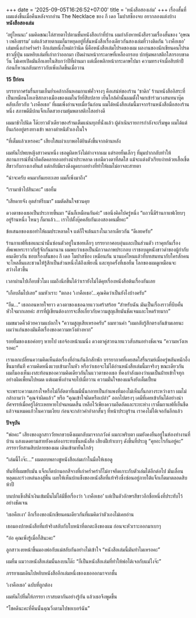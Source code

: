 +++
date = '2025-09-05T16:26:52+07:00'
title = 'หนังสือสองเล่ม'
+++
เรื่องสั้นที่ผมแต่งขึ้นเมื่อคืนหลังจากอ่าน The Necklace ของ กี เดอ โมปาสซ็องจบ อยากลองแต่งบ้าง
**หนังสือสองเล่ม**

‘อยู่ไหนนะ’ ผมคิดขณะไล่สายตาไปตามชั้นหนังสือเก่าที่บ้าน ผมกำลังหาหนังสือรวมเรื่องสั้นของ ‘อุษณา เพลิงธรรม’ แต่แล้วสายตาผมก็มาหยุดอยู่ที่สันหนังสือเรื่องเดียวกันสองเล่มที่วางติดกัน ‘เงาคือเธอ’ เล่มหนึ่งเก่าคร่ำคร่า อีกเล่มหนึ่งใหม่กว่านิด นี่คือหนังสือเล่มโปรดของผม ผลงานของนักเขียนคนโปรดชาวญี่ปุ่น ผมหยิบเล่มที่เก่ากว่าออกมา เปิดผ่านหน้ากระดาษที่เหลืองกรอบ ปกหุ้มพลาสติกใสกรอบขาดวิ่น ไม่เคยเปิดมันอีกเลยในสิบกว่าปีที่ผ่านมา แต่เมื่อพลิกหน้ากระดาษไปมา ความทรงจำเมื่อสิบห้าปีก่อนก็หวนกลับมาราวกับเพิ่งเกิดขึ้นเมื่อวาน

**15 ปีก่อน**

บรรยากาศร่มรื่นยามเย็นย่ำเคล้ากลิ่นหอมกาแฟคั่วจางๆ คือเสน่ห์ของร้าน ‘ซาดิก’ ร้านหนังสืออิสระที่เป็นเหมือนโอเอซิสกลางเมืองของผมในวัยยี่สิบปลาย เย็นใกล้ค่ำนั้นผมตั้งใจมาเข้าร่วมวงสนทนาบุ๊คคลับเกี่ยวกับ ‘เงาคือเธอ’ ที่ผมเพิ่งอ่านจบเมื่อวันก่อน ผมได้หนังสือเล่มนี้มาจากร้านหนังสือมือสองร้านหนึ่ง สภาพดีมีปกแจ็กเก็ตสวยงามหุ้มพลาสติกใสอย่างดี

ผมมาช้าไปนิด โต๊ะยาวตัวเดียวของร้านเต็มแน่นทุกที่นั่งแล้ว ผู้ดำเนินรายการกำลังจะเริ่มพูด ผมได้แต่ยืนเก้ออยู่ตรงทางเข้า พลางตำหนิตัวเองในใจ

“ที่เต็มแล้วเหรอคะ” เสียงใสแผ่วเบาพอได้ยินดังขึ้นจากด้านหลัง

ผมหันไปพบหญิงสาวคนหนึ่ง เธอดูผิดหวังไม่ต่างจากผม แต่รอยยิ้มเล็กๆ ที่มุมปากกลับทำให้สถานการณ์ที่น่าอึดอัดคลายลงอย่างน่าประหลาด เธอมีดวงตาที่สดใส แม้จะแต่งตัวเรียบง่ายด้วยเสื้อเชิ้ตสีขาวกับกางเกงยีนส์ แต่กลับมีแรงดึงดูดบางอย่างที่ทำให้ผมไม่อาจละสายตา

“น่าจะครับ คนมากันเยอะเลย ผมก็เพิ่งมาถึง”

“เรามาช้าไปสินะคะ” เธอยิ้ม

“เสียดายจัง อุตส่าห์รีบมา” ผมตัดสินใจชวนคุย

ดวงตาของเธอเป็นประกายขึ้นมา “ฉันก็เหมือนกันค่ะ” เธอนิ่งคิดไปครู่หนึ่ง “แถวนี้มีร้านกาแฟเงียบๆ อยู่ร้านหนึ่ง ไหนๆ ก็มาแล้ว… เราไปตั้งบุ๊คคลับกันเองสองคนมั้ยคะ”

ข้อเสนอของเธอทำให้ผมประหลาดใจ แต่ก็ใจเต้นแรงในเวลาเดียวกัน “ดีเลยครับ”

ร้านกาแฟที่เธอแนะนำนั้นซ่อนตัวอยู่ในซอยเล็กๆ บรรยากาศอบอุ่นและเป็นส่วนตัว เราคุยกันเรื่องสัพเพเหระราวกับรู้จักกันมานาน ผมพบว่าเธอเป็นนักวาดภาพประกอบ เราชอบดูหนังขาวดำของผู้กำกับคนเดียวกัน ชอบเรื่องสั้นของ กี เดอ โมปาสซ็อง เหมือนกัน นานแค่ไหนแล้วที่บทสนทนากับใครสักคนจะไหลลื่นและชวนให้รู้สึกเป็นส่วนหนึ่งได้ถึงเพียงนี้ และทุกครั้งที่เธอยิ้ม โลกของผมดูเหมือนจะสว่างไสวขึ้น

เวลาผ่านไปเกือบชั่วโมง ผมถึงนึกขึ้นได้ว่าเรายังไม่ได้คุยเรื่องหนังสือต้นเรื่องกันเลย

“เกือบลืมไปเลย” ผมหัวเราะ “ตกลง ‘เงาคือเธอ’...คุณคิดว่าเป็นยังไงบ้างครับ”

“อืม...” เธอถอนหายใจยาว ดวงตาของเธอฉายแววเศร้าสร้อย “สำหรับฉัน มันเป็นเรื่องราวที่บีบคั้นหัวใจมากเลยค่ะ สารที่ผู้เขียนต้องการจะสื่อเกี่ยวกับความสูญเสียมันชัดเจนและโหดร้ายมาก”

ผมขมวดคิ้วด้วยความแปลกใจ “ความสูญเสียเหรอครับ” ผมทวนคำ “ผมกลับรู้สึกตรงกันข้ามเลยนะ ผมว่าแก่นของมันคือเรื่องของความหวังต่างหาก”

รอยยิ้มของเธอค่อยๆ หายไป เธอจ้องหน้าผมนิ่ง ดวงตาคู่สวยฉายแววสับสนอย่างชัดเจน “ความหวังเหรอคะ”

เราแลกเปลี่ยนความคิดเห็นต่อเรื่องที่อ่านกันอีกสักพัก บรรยากาศที่เคยสดใสรื่นรมย์เมื่อครู่พลันหนักอึ้งขึ้นมาทันที ความคิดหนึ่งแวบเข้ามาในหัว หรือว่าเธอจะไม่ได้อ่านหนังสือเล่มนี้มาจริงๆ ขณะเดียวกัน ผมก็มองเห็นเงาสะท้อนของความคิดเดียวกันในแววตาของเธอ ที่คงกำลังมองว่าผมเป็นฝ่ายเข้าใจทุกอย่างผิดเพี้ยนไปหมด แต่ผมเพิ่งอ่านจบไปเมื่อวาน ความมั่นใจของผมจึงยังเต็มเปี่ยม

จะเพราะความเกรงใจหรือไม่ก็อัตตาที่ผมมีนั้นกลายเป็นกำแพงที่มองไม่เห็นกั้นกลางระหว่างเรา ผมไม่กล้าถามว่า “คุณจำผิดแล้ว” หรือ “คุณเข้าใจผิดหรือเปล่า” ออกไปตรงๆ เคมีที่เคยเข้ากันได้อย่างน่าอัศจรรย์เมื่อครู่ได้ระเหยหายไปจนหมดสิ้น เหลือไว้เพียงความอึดอัดและระยะห่าง เราดื่มกาแฟที่เย็นชืดแล้วจนหมดแก้วในความเงียบ ก่อนจะกล่าวคำอำลาสั้นๆ ที่หน้าประตูร้าน เราคงไม่ได้เจอกันอีกแล้ว

**ปัจจุบัน**

“พ่อคะ” เสียงของลูกสาววัยหกขวบดึงผมกลับมาจากภวังค์ ผมกะพริบตา ผมยังคงยืนอยู่ในห้องทำงานที่บ้าน แสงแดดยามสายยังคงส่องกระทบชั้นหนังสือ เสียงฝีเท้าเบาๆ ดังขึ้นที่ประตู “คุยอะไรกันอยู่คะ” ภรรยาวัยสามสิบปลายของผม เดินเข้ามายืนใกล้ๆ

“เล่มนี้ไงจ๊ะ...” ผมตอบพลางชูหนังสือเล่มเก่าในมือให้เธอดู

ทันทีที่ผมขยับมัน แจ็กเก็ตปกนอกสีจางที่เก่าคร่ำคร่าก็ไม่อาจยึดเกาะกับตัวเล่มได้อีกต่อไป มันเลื่อนหลุดและร่วงหล่นลงสู่พื้น เผยให้เห็นปกแข็งของหนังสือที่แท้จริงซึ่งซ่อนอยู่ภายใต้แจ็กเก็ตมาตลอดสิบห้าปี

บนปกแข็งสีน้ำเงินเข้มนั้นไม่ได้มีชื่อเรื่องว่า ‘เงาคือเธอ’ แต่เป็นตัวอักษรสีขาวอีกชื่อหนึ่งที่ประทับไว้อย่างชัดเจน

‘เธอคือเงา’ อีกเรื่องของนักเขียนคนเดียวกันที่ผมคิดว่าตัวเองไม่เคยอ่าน

เธอมองปกหนังสือที่แท้จริงสลับกับใบหน้าที่ตกตะลึงของผม ก่อนจะหัวเราะออกมาเบาๆ 

“อ๋อ คุณเพิ่งรู้เมื่อกี้สินะคะ”

ลูกสาวเงยหน้าขึ้นมองพ่อกับแม่สลับกันอย่างไม่เข้าใจ “หนังสือเล่มนี้มันทำไมเหรอคะ”

ผมยิ้ม ผมวางหนังสือเล่มนั้นลงบนโต๊ะ “ก็เป็นหนังสือเล่มที่ทำให้พ่อได้เจอกับแม่ไงจ๊ะ”

ภรรยาผมเดินไปหยิบหนังสืออีกเล่มหนึ่งของเธอออกมาจากชั้น 

‘เงาคือเธอ’ ฉบับที่ถูกต้อง

ผมหันไปยิ้มให้ภรรยา เราสบตากันอย่างรู้กัน แล้วเธอจึงพูดขึ้น

“โชคดีนะคะที่คืนนั้นคุณวิ่งตามไปขอเบอร์ฉัน”